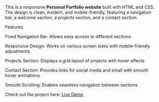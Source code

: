 This is a responsive **Personal Portfolio website** built with HTML and CSS.
The design is clean, modern, and mobile-friendly, featuring a navigation bar, 
a welcome section, a projects section, and a contact section.

Features:

Fixed Navigation Bar: Allows easy access to different sections

Responsive Design: Works on various screen sizes with mobile-friendly adjustments

Projects Section: Displays a grid layout of projects with hover effects

Contact Section: Provides links for social media and email with smooth hover animations

Smooth Scrolling: Enables seamless navigation between sections

Check out the project here: [Live Demo](https://estherlein.github.io/Personal-Portfolio-Webpage/)
